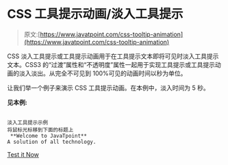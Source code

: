 # CSS 工具提示动画/淡入工具提示

> 原文:[https://www.javatpoint.com/css-tooltip-animation](https://www.javatpoint.com/css-tooltip-animation)

CSS 淡入工具提示或工具提示动画用于在工具提示文本即将可见时淡入工具提示文本。CSS3 的“过渡”属性和“不透明度”属性一起用于实现工具提示或工具提示动画的淡入淡出。从完全不可见到 100%可见的动画时间以秒为单位。

让我们举一个例子来演示 CSS 工具提示动画。在本例中，淡入时间为 5 秒。

**见本例:**

```

淡入工具提示示例
将鼠标光标移到下面的标题上
 **Welcome to JavaTpoint**
A solution of all technology.

```

[Test it Now](https://www.javatpoint.com/oprweb/test.jsp?filename=css-tooltip-animation)